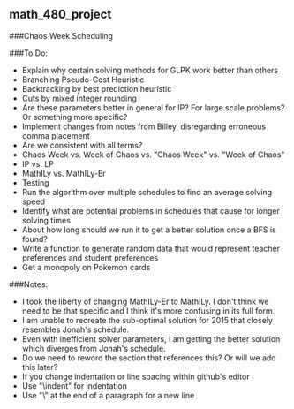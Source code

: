 ## math_480_project
###Chaos Week Scheduling

###To Do:

* Explain why certain solving methods for GLPK work better than others
 * Branching Pseudo-Cost Heuristic
 * Backtracking by best prediction heuristic
 * Cuts by mixed integer rounding
 * Are these parameters better in general for IP? For large scale problems? Or something more specific?
* Implement changes from notes from Billey, disregarding erroneous comma placement
* Are we consistent with all terms?
 * Chaos Week vs. Week of Chaos vs. "Chaos Week" vs. "Week of Chaos"
 * IP vs. LP
 * MathILy vs. MathILy-Er
* Testing
 * Run the algorithm over multiple schedules to find an average solving speed
 * Identify what are potential problems in schedules that cause for longer solving times
 * About how long should we run it to get a better solution once a BFS is found?
 * Write a function to generate random data that would represent teacher preferences and student preferences
 * Get a monopoly on Pokemon cards

###Notes:
* I took the liberty of changing MathILy-Er to MathILy. I don't think we need to be that specific and I think it's more confusing in its full form.
* I am unable to recreate the sub-optimal solution for 2015 that closely resembles Jonah's schedule.
 * Even with inefficient solver parameters, I am getting the better solution which diverges from Jonah's schedule.
 * Do we need to reword the section that references this? Or will we add this later?
* If you change indentation or line spacing within github's editor
 * Use "\indent" for indentation
 * Use "\\\" at the end of a paragraph for a new line

